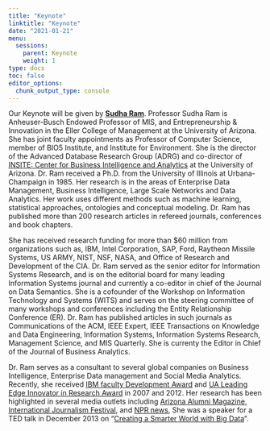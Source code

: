 ```yaml
---
title: "Keynote"
linktitle: "Keynote"
date: "2021-01-21"
menu:
  sessions:
    parent: Keynote
    weight: 1
type: docs
toc: false
editor_options:
  chunk_output_type: console
---
```


Our Keynote will be given by [**Sudha Ram**](https://profiles.arizona.edu/person/sram). 
Professor Sudha Ram is Anheuser-Busch Endowed Professor of MIS, and Entrepreneurship & Innovation in the Eller College of Management at the University of Arizona.  She has joint faculty appointments as Professor of Computer Science, member of BIO5 Institute, and Institute for Environment.  She is the director of the Advanced Database Research Group (ADRG) and co-director of [INSITE: Center for Business Intelligence and Analytics](http://www.insiteua.org/) at the University of Arizona.  Dr. Ram received a Ph.D.  from the University of Illinois at Urbana-Champaign in 1985.  Her research is in the areas of Enterprise Data Management, Business Intelligence, Large Scale Networks and Data Analytics.  Her work uses different methods such as machine learning, statistical approaches, ontologies and conceptual modeling. Dr. Ram has published more than  200 research  articles in refereed journals, conferences and book chapters. 

She has received research funding for more than $60 million from organizations such as, IBM, Intel Corporation, SAP, Ford, Raytheon Missile Systems, US ARMY, NIST, NSF, NASA, and Office of Research and Development of the CIA. Dr. Ram served as the senior editor for Information Systems Research, and is on the editorial board for many leading Information Systems journal and currently a co-editor in chief of the Journal on Data Semantics. She is a cofounder of the Workshop on Information Technology and Systems (WITS) and serves on the steering committee of many workshops and conferences including the Entity Relationship Conference (ER).  Dr. Ram has published articles in such journals as Communications of the ACM, IEEE Expert, IEEE Transactions on Knowledge and Data Engineering, Information Systems, Information Systems Research, Management Science, and MIS Quarterly.  She is currenty the Editor in Chief of the Journal of Business Analytics.

Dr. Ram serves as a consultant to several global companies on Business Intelligence, Enterprise Data management and Social Media Analytics. Recently, she received [IBM faculty Development Award](http://www.eller.arizona.edu/news/2007/09/24_Another_Eller_College_professor_singled_out_for_prestigious_award.aspx) and [UA Leading Edge Innovator in Research Award](http://www.uatechpark.org/static/index.cfm?action=group&contentID=74) in 2007 and 2012. Her research has been highlighted in several media outlets including [Arizona Alumni Magazine](http://arizonaalumni.com/article/better-living-through-big-data), [International Journalism Festival](https://www.youtube.com/watch?v=uno1B_Thods), and [NPR news](https://www.azpm.org/p/top-news/2012/11/20/19105-twitter-becomes-news-media-tool-researcher-says/), She was a  speaker for a TED talk in December 2013 on “[Creating a Smarter World with Big Data](http://www.youtube.com/watch?v=9vGR3VaFxJM)”.